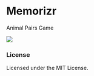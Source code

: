 # Memorizr

Animal Pairs Game

<a href="https://mburakerman.github.io/memorizr/"><img src="https://media.giphy.com/media/3oz8xGHkkrOwiL0pos/source.gif" /></a>

### License

Licensed under the MIT License.
